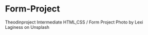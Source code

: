 # Form-Project
Theodinproject Intermediate HTML,CSS / Form Project
Photo by Lexi Laginess on Unsplash